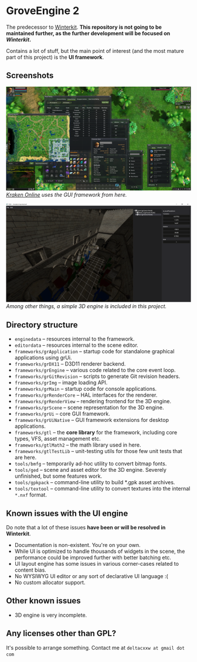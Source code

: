 # GroveEngine 2
The predecessor to [Winterkit](https://micodev.net/winterkit). **This repository is not going to be maintained further, as the further development will be focused on *Winterkit*.**

Contains a lot of stuff, but the main point of interest (and the most mature part of this project) is the **UI framework**.

## Screenshots
![Kraken Online screenshot showcasing their use of the UI framework](ReadMe_Images/kraken_staging.png)
*[Kraken Online](https://kraken-online.org/) uses the GUI framework from here.*

![3D engine within the scene editor](ReadMe_Images/ged.png)
*Among other things, a simple 3D engine is included in this project.*

## Directory structure
- `enginedata` – resources internal to the framework.
- `editordata` – resources internal to the scene editor.
- `frameworks/grApplication` – startup code for standalone graphical applications using grUi.
- `frameworks/grDX11` – D3D11 renderer backend.
- `frameworks/grEngine` – various code related to the core event loop.
- `frameworks/grGitRevision` – scripts to generate Git revision headers.
- `frameworks/grImg` – image loading API.
- `frameworks/grMain` – startup code for console applications.
- `frameworks/grRenderCore` – HAL interfaces for the renderer.
- `frameworks/grRenderView` – rendering frontend for the 3D engine.
- `frameworks/grScene` – scene representation for the 3D engine.
- `frameworks/grUi` – core GUI framework.
- `frameworks/grUiNative` – GUI framework extensions for desktop applications.
- `frameworks/gtl` – the **core library** for the framework, including core types, VFS, asset management etc.
- `frameworks/gtlMath2` – the math library used in here.
- `frameworks/gtlTestLib` – unit-testing utils for those few unit tests that are here.
- `tools/bmfg` – temporarily ad-hoc utility to convert bitmap fonts.
- `tools/ged` – scene and asset editor for the 3D engine. Severely unfinished, but some features work.
- `tools/gpkpack` – command-line utility to build *.gpk asset archives.
- `tools/textool` – command-line utility to convert textures into the internal `*.nxf` format.

## Known issues with the UI engine
Do note that a lot of these issues **have been or will be resolved in Winterkit**.
- Documentation is non-existent. You're on your own.
- While UI is optimized to handle thousands of widgets in the scene, the performance could be improved further with better batching etc.
- UI layout engine has some issues in various corner-cases related to content bias.
- No WYSIWYG UI editor or any sort of declarative UI language :(
- No custom allocator support.

## Other known issues
- 3D engine is very incomplete.

## Any licenses other than GPL?
It's possible to arrange something. Contact me at `deltacxxw at gmail dot com`

